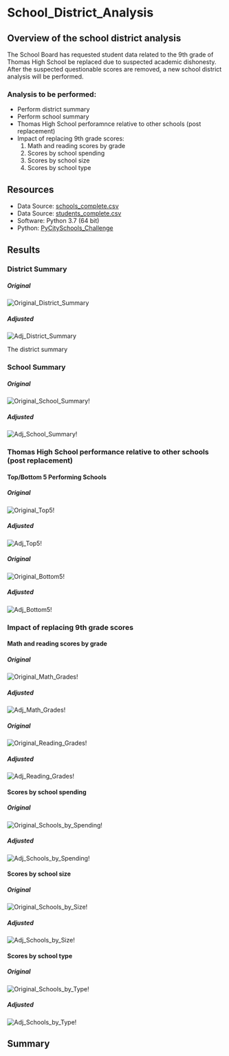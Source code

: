 # School_District_Analysis

## Overview of the school district analysis
The School Board has requested student data related to the 9th grade of Thomas High School be replaced due to suspected academic dishonesty.  After the suspected questionable scores are removed, a new school district analysis will be performed.

### Analysis to be performed:
- Perform district summary
- Perform school summary
- Thomas High School perforamnce relative to other schools (post replacement)
- Impact of replacing 9th grade scores:
  1. Math and reading scores by grade
  2. Scores by school spending
  3. Scores by school size
  4. Scores by school type

## Resources
- Data Source: [schools_complete.csv](https://github.com/nkinsler/School_District_Analysis/blob/main/Resources/schools_complete.csv)
- Data Source: [students_complete.csv](https://github.com/nkinsler/School_District_Analysis/blob/main/Resources/schools_complete.csv)
- Software: Python 3.7 (64 bit)
- Python: [PyCitySchools_Challenge](https://github.com/nkinsler/School_District_Analysis/blob/main/PyCitySchools_Challenge.ipynb)

## Results

### District Summary

##### Original
![Original_District_Summary](https://github.com/nkinsler/School_District_Analysis/blob/main/Analysis/Original_District_Summary.png)

##### Adjusted
![Adj_District_Summary](https://github.com/nkinsler/School_District_Analysis/blob/main/Analysis/Adj_District_Summary.png)

The district summary 
### School Summary

##### Original
![Original_School_Summary](https://github.com/nkinsler/School_District_Analysis/blob/main/Analysis/Original_School_Summary.png)!
##### Adjusted
![Adj_School_Summary](https://github.com/nkinsler/School_District_Analysis/blob/main/Analysis/Adj_School_Summary.png)!

### Thomas High School performance relative to other schools (post replacement)

#### Top/Bottom 5 Performing Schools

##### Original
![Original_Top5](https://github.com/nkinsler/School_District_Analysis/blob/main/Analysis/Original_Top5.png)!
##### Adjusted
![Adj_Top5](https://github.com/nkinsler/School_District_Analysis/blob/main/Analysis/Adj_Top5.png)!

##### Original
![Original_Bottom5](https://github.com/nkinsler/School_District_Analysis/blob/main/Analysis/Original_Bottom5.png)!
##### Adjusted
![Adj_Bottom5](https://github.com/nkinsler/School_District_Analysis/blob/main/Analysis/Adj_Bottom5.png)!

### Impact of replacing 9th grade scores

#### Math and reading scores by grade

##### Original
![Original_Math_Grades](https://github.com/nkinsler/School_District_Analysis/blob/main/Analysis/Original_Math_Grades.png)!
##### Adjusted
![Adj_Math_Grades](https://github.com/nkinsler/School_District_Analysis/blob/main/Analysis/Adj_Math_Grades.png)!

##### Original
![Original_Reading_Grades](https://github.com/nkinsler/School_District_Analysis/blob/main/Analysis/Original_Reading_Scores.png)!
##### Adjusted
![Adj_Reading_Grades](https://github.com/nkinsler/School_District_Analysis/blob/main/Analysis/Adj_Reading_Scores.png)!

#### Scores by school spending

##### Original
![Original_Schools_by_Spending](https://github.com/nkinsler/School_District_Analysis/blob/main/Analysis/Original_Scores_by_Spending.png)!
##### Adjusted
![Adj_Schools_by_Spending](https://github.com/nkinsler/School_District_Analysis/blob/main/Analysis/Adj_Scores_by_Spending.png)!

#### Scores by school size

##### Original
![Original_Schools_by_Size](https://github.com/nkinsler/School_District_Analysis/blob/main/Analysis/Original_Scores_by_School_Size.png)!
##### Adjusted
![Adj_Schools_by_Size](https://github.com/nkinsler/School_District_Analysis/blob/main/Analysis/Adj_Scores_by_Size.png)!

#### Scores by school type

##### Original
![Original_Schools_by_Type](https://github.com/nkinsler/School_District_Analysis/blob/main/Analysis/Original_Scores_by_Type.png)!
##### Adjusted
![Adj_Schools_by_Type](https://github.com/nkinsler/School_District_Analysis/blob/main/Analysis/Adj_Scores_by_Type.png)!

## Summary



